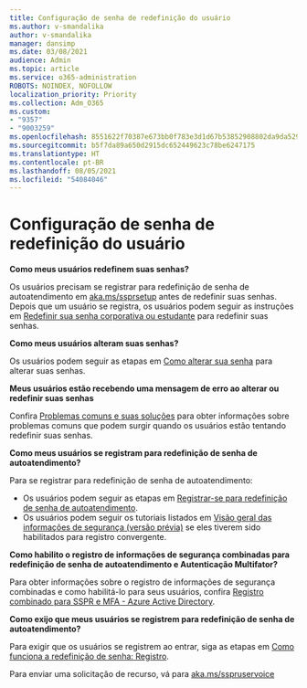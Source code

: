 ```yaml
---
title: Configuração de senha de redefinição do usuário
ms.author: v-smandalika
author: v-smandalika
manager: dansimp
ms.date: 03/08/2021
audience: Admin
ms.topic: article
ms.service: o365-administration
ROBOTS: NOINDEX, NOFOLLOW
localization_priority: Priority
ms.collection: Adm_O365
ms.custom:
- "9357"
- "9003259"
ms.openlocfilehash: 8551622f70387e673bb0f783e3d1d67b53852908802da9da5295f521775bacf8
ms.sourcegitcommit: b5f7da89a650d2915dc652449623c78be6247175
ms.translationtype: HT
ms.contentlocale: pt-BR
ms.lasthandoff: 08/05/2021
ms.locfileid: "54084046"
---
```

# <a name="user-reset-password-setup"></a>Configuração de senha de redefinição do usuário

**Como meus usuários redefinem suas senhas?**

Os usuários precisam se registrar para redefinição de senha de autoatendimento em [aka.ms/ssprsetup](https://mysignins.microsoft.com/security-info) antes de redefinir suas senhas. Depois que um usuário se registra, os usuários podem seguir as instruções em [Redefinir sua senha corporativa ou estudante](https://docs.microsoft.com/azure/active-directory/user-help/active-directory-passwords-update-your-own-password) para redefinir suas senhas.

**Como meus usuários alteram suas senhas?**

Os usuários podem seguir as etapas em [Como alterar sua senha](https://docs.microsoft.com/azure/active-directory/user-help/active-directory-passwords-update-your-own-password) para alterar suas senhas.

**Meus usuários estão recebendo uma mensagem de erro ao alterar ou redefinir suas senhas**

Confira [Problemas comuns e suas soluções](https://docs.microsoft.com/azure/active-directory/user-help/active-directory-passwords-update-your-own-password) para obter informações sobre problemas comuns que podem surgir quando os usuários estão tentando redefinir suas senhas.

**Como meus usuários se registram para redefinição de senha de autoatendimento?**

Para se registrar para redefinição de senha de autoatendimento:

- Os usuários podem seguir as etapas em [Registrar-se para redefinição de senha de autoatendimento](https://docs.microsoft.com/azure/active-directory/user-help/active-directory-passwords-reset-register).
- Os usuários podem seguir os tutoriais listados em [Visão geral das informações de segurança (versão prévia)](https://docs.microsoft.com/azure/active-directory/user-help/security-info-setup-signin) se eles tiverem sido habilitados para registro convergente.

**Como habilito o registro de informações de segurança combinadas para redefinição de senha de autoatendimento e Autenticação Multifator?**

Para obter informações sobre o registro de informações de segurança combinadas e como habilitá-lo para seus usuários, confira [Registro combinado para SSPR e MFA - Azure Active Directory](https://docs.microsoft.com/azure/active-directory/authentication/concept-registration-mfa-sspr-combined).

**Como exijo que meus usuários se registrem para redefinição de senha de autoatendimento?**

Para exigir que os usuários se registrem ao entrar, siga as etapas em [Como funciona a redefinição de senha: Registro](https://docs.microsoft.com/azure/active-directory/authentication/concept-sspr-howitworks).

Para enviar uma solicitação de recurso, vá para [aka.ms/sspruservoice](https://feedback.azure.com/forums/169401-azure-active-directory/category/166251-self-service-password-reset)



 












